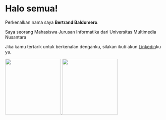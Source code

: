 # Halo semua! 

Perkenalkan nama saya **Bertrand Baldomero**.

Saya seorang Mahasiswa Jurusan Informatika dari Universitas Multimedia Nusantara

Jika kamu tertarik untuk berkenalan denganku, silakan ikuti akun [Linkedin](https://www.linkedin.com/in/bertrand-baldomero-ferguson/)ku ya.

<p align="left">
<a href="https://github.com/bertrandbf">
  <img height="180em" src="https://github-readme-stats-eight-theta.vercel.app/api?username=gilangadhan&show_icons=true&theme=algolia&include_all_commits=true&count_private=true"/>
  <img height="180em" src="https://github-readme-stats-eight-theta.vercel.app/api/top-langs/?username=gilangadhan&layout=compact&langs_count=8&theme=algolia"/>
</a>
</p>
